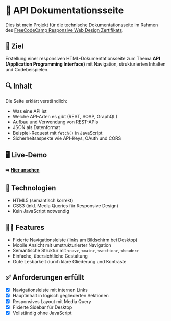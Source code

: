 # 📘 API Dokumentationsseite

Dies ist mein Projekt für die technische Dokumentationsseite im Rahmen des [FreeCodeCamp Responsive Web Design Zertifikats](https://www.freecodecamp.org/learn/responsive-web-design/).

## 🎯 Ziel

Erstellung einer responsiven HTML-Dokumentationsseite zum Thema **API (Application Programming Interface)** mit Navigation, strukturierten Inhalten und Codebeispielen.

## 🔍 Inhalt

Die Seite erklärt verständlich:

- Was eine API ist
- Welche API-Arten es gibt (REST, SOAP, GraphQL)
- Aufbau und Verwendung von REST-APIs
- JSON als Datenformat
- Beispiel-Request mit `fetch()` in JavaScript
- Sicherheitsaspekte wie API-Keys, OAuth und CORS

## 🖥️ Live-Demo

➡️ **[Hier ansehen](https://aribeck.github.io/Technische-Dokumentationsseite/)** 

## 🧱 Technologien

- HTML5 (semantisch korrekt)
- CSS3 (inkl. Media Queries für Responsive Design)
- Kein JavaScript notwendig

## 🧑‍💻 Features

- Fixierte Navigationsleiste (links am Bildschirm bei Desktop)
- Mobile Ansicht mit umstrukturierter Navigation
- Semantische Struktur mit `<nav>`, `<main>`, `<section>`, `<header>`
- Einfache, übersichtliche Gestaltung
- Gute Lesbarkeit durch klare Gliederung und Kontraste

## ✅ Anforderungen erfüllt

- [x] Navigationsleiste mit internen Links
- [x] Hauptinhalt in logisch gegliederten Sektionen
- [x] Responsives Layout mit Media Query
- [x] Fixierte Sidebar für Desktop
- [x] Vollständig ohne JavaScript

